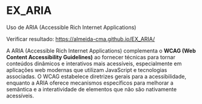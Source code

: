 # EX_ARIA
Uso de ARIA (Accessible Rich Internet Applications)

Verificar resultado: https://almeida-cma.github.io/EX_ARIA/

A ARIA (Accessible Rich Internet Applications) complementa o **WCAG (Web Content Accessibility Guidelines)** ao fornecer técnicas para tornar conteúdos dinâmicos e interativos mais acessíveis, especialmente em aplicações web modernas que utilizam JavaScript e tecnologias associadas. O WCAG estabelece diretrizes gerais para a acessibilidade, enquanto a ARIA oferece mecanismos específicos para melhorar a semântica e a interatividade de elementos que não são nativamente acessíveis.
